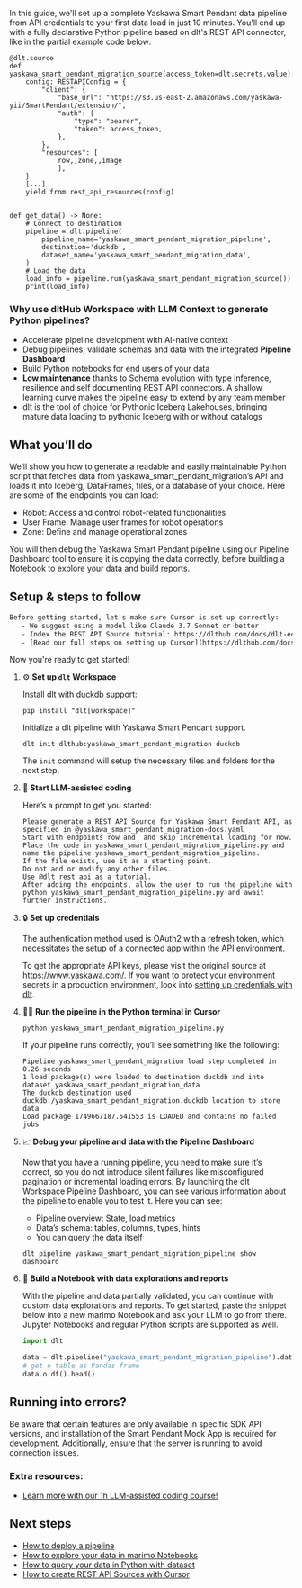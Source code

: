 In this guide, we'll set up a complete Yaskawa Smart Pendant data pipeline from API credentials to your first data load in just 10 minutes. You'll end up with a fully declarative Python pipeline based on dlt's REST API connector, like in the partial example code below:

```python-outcome
@dlt.source
def yaskawa_smart_pendant_migration_source(access_token=dlt.secrets.value):
    config: RESTAPIConfig = {
        "client": {
            "base_url": "https://s3.us-east-2.amazonaws.com/yaskawa-yii/SmartPendant/extension/",
            "auth": {
                "type": "bearer",
                "token": access_token,
            },
        },
        "resources": [
            row,,zone,,image
            ],
    }
    [...]
    yield from rest_api_resources(config)


def get_data() -> None:
    # Connect to destination
    pipeline = dlt.pipeline(
        pipeline_name='yaskawa_smart_pendant_migration_pipeline',
        destination='duckdb',
        dataset_name='yaskawa_smart_pendant_migration_data', 
    )
    # Load the data
    load_info = pipeline.run(yaskawa_smart_pendant_migration_source())
    print(load_info) 
```

### Why use dltHub Workspace with LLM Context to generate Python pipelines?

- Accelerate pipeline development with AI-native context
- Debug pipelines, validate schemas and data with the integrated **Pipeline Dashboard**
- Build Python notebooks for end users of your data
- **Low maintenance** thanks to Schema evolution with type inference, resilience and self documenting REST API connectors. A shallow learning curve makes the pipeline easy to extend by any team member
- dlt is the tool of choice for Pythonic Iceberg Lakehouses, bringing mature data loading to pythonic Iceberg with or without catalogs

## What you’ll do

We’ll show you how to generate a readable and easily maintainable Python script that fetches data from yaskawa_smart_pendant_migration’s API and loads it into Iceberg, DataFrames, files, or a database of your choice. Here are some of the endpoints you can load:

- Robot: Access and control robot-related functionalities
- User Frame: Manage user frames for robot operations
- Zone: Define and manage operational zones

You will then debug the Yaskawa Smart Pendant pipeline using our Pipeline Dashboard tool to ensure it is copying the data correctly, before building a Notebook to explore your data and build reports.

## Setup & steps to follow

```default
Before getting started, let's make sure Cursor is set up correctly:
   - We suggest using a model like Claude 3.7 Sonnet or better
   - Index the REST API Source tutorial: https://dlthub.com/docs/dlt-ecosystem/verified-sources/rest_api/ and add it to context as **@dlt rest api**
   - [Read our full steps on setting up Cursor](https://dlthub.com/docs/dlt-ecosystem/llm-tooling/cursor-restapi#23-configuring-cursor-with-documentation)
```

Now you're ready to get started!

1. ⚙️ **Set up `dlt` Workspace**
    
    Install dlt with duckdb support:
    ```shell
    pip install "dlt[workspace]"
    ```

    Initialize a dlt pipeline with Yaskawa Smart Pendant support.
    ```shell
    dlt init dlthub:yaskawa_smart_pendant_migration duckdb
    ```

    The `init` command will setup the necessary files and folders for the next step.
    
2. 🤠 **Start LLM-assisted coding**
    
    Here’s a prompt to get you started:
    
    ```prompt
    Please generate a REST API Source for Yaskawa Smart Pendant API, as specified in @yaskawa_smart_pendant_migration-docs.yaml 
    Start with endpoints row and  and skip incremental loading for now. 
    Place the code in yaskawa_smart_pendant_migration_pipeline.py and name the pipeline yaskawa_smart_pendant_migration_pipeline. 
    If the file exists, use it as a starting point. 
    Do not add or modify any other files. 
    Use @dlt rest api as a tutorial. 
    After adding the endpoints, allow the user to run the pipeline with python yaskawa_smart_pendant_migration_pipeline.py and await further instructions.
    ```

    
3. 🔒 **Set up credentials** 
    
    The authentication method used is OAuth2 with a refresh token, which necessitates the setup of a connected app within the API environment.
    
    To get the appropriate API keys, please visit the original source at https://www.yaskawa.com/.
    If you want to protect your environment secrets in a production environment, look into [setting up credentials with dlt](https://dlthub.com/docs/walkthroughs/add_credentials).
    
4. 🏃‍♀️ **Run the pipeline in the Python terminal in Cursor**
    
    ```shell
    python yaskawa_smart_pendant_migration_pipeline.py
    ```
    
    If your pipeline runs correctly, you’ll see something like the following:
    
    ```shell
    Pipeline yaskawa_smart_pendant_migration load step completed in 0.26 seconds
    1 load package(s) were loaded to destination duckdb and into dataset yaskawa_smart_pendant_migration_data
    The duckdb destination used duckdb:/yaskawa_smart_pendant_migration.duckdb location to store data
    Load package 1749667187.541553 is LOADED and contains no failed jobs
    ```
    
5. 📈 **Debug your pipeline and data with the Pipeline Dashboard**

    Now that you have a running pipeline, you need to make sure it’s correct, so you do not introduce silent failures like misconfigured pagination or incremental loading errors. By launching the dlt Workspace Pipeline Dashboard, you can see various information about the pipeline to enable you to test it. Here you can see:
    - Pipeline overview: State, load metrics
    - Data’s schema: tables, columns, types, hints
    - You can query the data itself
    
    ```shell
    dlt pipeline yaskawa_smart_pendant_migration_pipeline show dashboard
    ```
    
6. 🐍 **Build a Notebook with data explorations and reports**

    With the pipeline and data partially validated, you can continue with custom data explorations and reports. To get started, paste the snippet below into a new marimo Notebook and ask your LLM to go from there. Jupyter Notebooks and regular Python scripts are supported as well.

    
    ```python
    import dlt

   data = dlt.pipeline("yaskawa_smart_pendant_migration_pipeline").dataset()
   # get o table as Pandas frame
   data.o.df().head()
    ```

## Running into errors?

Be aware that certain features are only available in specific SDK API versions, and installation of the Smart Pendant Mock App is required for development. Additionally, ensure that the server is running to avoid connection issues.

### Extra resources:

- [Learn more with our 1h LLM-assisted coding course!](https://www.youtube.com/watch?v=GGid70rnJuM)

## Next steps

- [How to deploy a pipeline](https://dlthub.com/docs/walkthroughs/deploy-a-pipeline)
- [How to explore your data in marimo Notebooks](https://dlthub.com/docs/general-usage/dataset-access/marimo)
- [How to query your data in Python with dataset](https://dlthub.com/docs/general-usage/dataset-access/dataset)
- [How to create REST API Sources with Cursor](https://dlthub.com/docs/dlt-ecosystem/llm-tooling/cursor-restapi)
